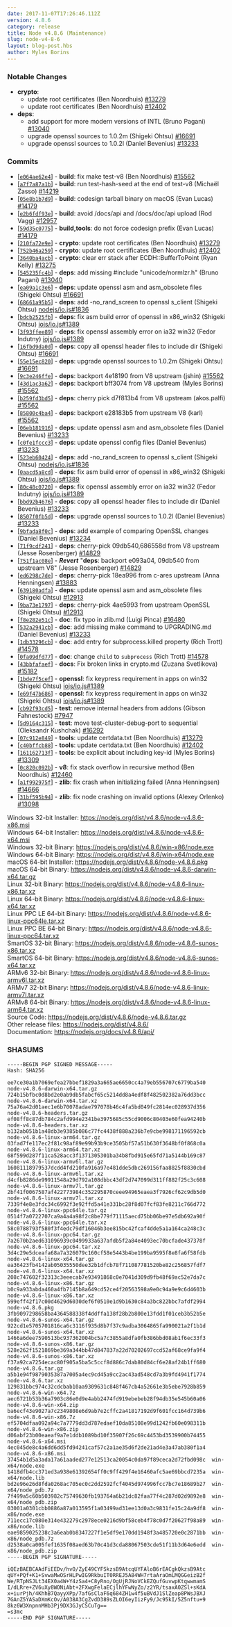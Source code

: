 ```yaml
---
date: 2017-11-07T17:26:46.112Z
version: 4.8.6
category: release
title: Node v4.8.6 (Maintenance)
slug: node-v4-8-6
layout: blog-post.hbs
author: Myles Borins
---
```


### Notable Changes

* **crypto**:
  - update root certificates (Ben Noordhuis) [#13279](https://github.com/nodejs/node/pull/13279)
  - update root certificates (Ben Noordhuis) [#12402](https://github.com/nodejs/node/pull/12402)
* **deps**:
  - add support for more modern versions of INTL (Bruno Pagani) [#13040](https://github.com/nodejs/node/pull/13040)
  - upgrade openssl sources to 1.0.2m (Shigeki Ohtsu) [#16691](https://github.com/nodejs/node/pull/16691)
  - upgrade openssl sources to 1.0.2l (Daniel Bevenius) [#13233](https://github.com/nodejs/node/pull/13233)

### Commits

* [[`e064ae62e4`](https://github.com/nodejs/node/commit/e064ae62e4)] - **build**: fix make test-v8 (Ben Noordhuis) [#15562](https://github.com/nodejs/node/pull/15562)
* [[`a7f7a87a1b`](https://github.com/nodejs/node/commit/a7f7a87a1b)] - **build**: run test-hash-seed at the end of test-v8 (Michaël Zasso) [#14219](https://github.com/nodejs/node/pull/14219)
* [[`05e8b1b7d9`](https://github.com/nodejs/node/commit/05e8b1b7d9)] - **build**: codesign tarball binary on macOS (Evan Lucas) [#14179](https://github.com/nodejs/node/pull/14179)
* [[`e2b6fdf93e`](https://github.com/nodejs/node/commit/e2b6fdf93e)] - **build**: avoid /docs/api and /docs/doc/api upload (Rod Vagg) [#12957](https://github.com/nodejs/node/pull/12957)
* [[`59d35c0775`](https://github.com/nodejs/node/commit/59d35c0775)] - **build,tools**: do not force codesign prefix (Evan Lucas) [#14179](https://github.com/nodejs/node/pull/14179)
* [[`210fa72e9e`](https://github.com/nodejs/node/commit/210fa72e9e)] - **crypto**: update root certificates (Ben Noordhuis) [#13279](https://github.com/nodejs/node/pull/13279)
* [[`752b46a259`](https://github.com/nodejs/node/commit/752b46a259)] - **crypto**: update root certificates (Ben Noordhuis) [#12402](https://github.com/nodejs/node/pull/12402)
* [[`3640ba4acb`](https://github.com/nodejs/node/commit/3640ba4acb)] - **crypto**: clear err stack after ECDH::BufferToPoint (Ryan Kelly) [#13275](https://github.com/nodejs/node/pull/13275)
* [[`545235fc4b`](https://github.com/nodejs/node/commit/545235fc4b)] - **deps**: add missing #include "unicode/normlzr.h" (Bruno Pagani) [#13040](https://github.com/nodejs/node/pull/13040)
* [[`ea09a1c3e6`](https://github.com/nodejs/node/commit/ea09a1c3e6)] - **deps**: update openssl asm and asm_obsolete files (Shigeki Ohtsu) [#16691](https://github.com/nodejs/node/pull/16691)
* [[`68661a95b5`](https://github.com/nodejs/node/commit/68661a95b5)] - **deps**: add -no_rand_screen to openssl s_client (Shigeki Ohtsu) [nodejs/io.js#1836](https://github.com/nodejs/io.js/pull/1836)
* [[`bdcb2525fb`](https://github.com/nodejs/node/commit/bdcb2525fb)] - **deps**: fix asm build error of openssl in x86_win32 (Shigeki Ohtsu) [iojs/io.js#1389](https://github.com/iojs/io.js/pull/1389)
* [[`3f93ffee89`](https://github.com/nodejs/node/commit/3f93ffee89)] - **deps**: fix openssl assembly error on ia32 win32 (Fedor Indutny) [iojs/io.js#1389](https://github.com/iojs/io.js/pull/1389)
* [[`16fbd9da0d`](https://github.com/nodejs/node/commit/16fbd9da0d)] - **deps**: copy all openssl header files to include dir (Shigeki Ohtsu) [#16691](https://github.com/nodejs/node/pull/16691)
* [[`55e15ec820`](https://github.com/nodejs/node/commit/55e15ec820)] - **deps**: upgrade openssl sources to 1.0.2m (Shigeki Ohtsu) [#16691](https://github.com/nodejs/node/pull/16691)
* [[`9c3e246ffe`](https://github.com/nodejs/node/commit/9c3e246ffe)] - **deps**: backport 4e18190 from V8 upstream (jshin) [#15562](https://github.com/nodejs/node/pull/15562)
* [[`43d1ac3a62`](https://github.com/nodejs/node/commit/43d1ac3a62)] - **deps**: backport bff3074 from V8 upstream (Myles Borins) [#15562](https://github.com/nodejs/node/pull/15562)
* [[`b259fd3bd5`](https://github.com/nodejs/node/commit/b259fd3bd5)] - **deps**: cherry pick d7f813b4 from V8 upstream (akos.palfi) [#15562](https://github.com/nodejs/node/pull/15562)
* [[`85800c4ba4`](https://github.com/nodejs/node/commit/85800c4ba4)] - **deps**: backport e28183b5 from upstream V8 (karl) [#15562](https://github.com/nodejs/node/pull/15562)
* [[`06eb181916`](https://github.com/nodejs/node/commit/06eb181916)] - **deps**: update openssl asm and asm_obsolete files (Daniel Bevenius) [#13233](https://github.com/nodejs/node/pull/13233)
* [[`c0fe1fccc3`](https://github.com/nodejs/node/commit/c0fe1fccc3)] - **deps**: update openssl config files (Daniel Bevenius) [#13233](https://github.com/nodejs/node/pull/13233)
* [[`523eb60424`](https://github.com/nodejs/node/commit/523eb60424)] - **deps**: add -no_rand_screen to openssl s_client (Shigeki Ohtsu) [nodejs/io.js#1836](https://github.com/nodejs/io.js/pull/1836)
* [[`0aacd5a8cd`](https://github.com/nodejs/node/commit/0aacd5a8cd)] - **deps**: fix asm build error of openssl in x86_win32 (Shigeki Ohtsu) [iojs/io.js#1389](https://github.com/iojs/io.js/pull/1389)
* [[`80c48c0720`](https://github.com/nodejs/node/commit/80c48c0720)] - **deps**: fix openssl assembly error on ia32 win32 (Fedor Indutny) [iojs/io.js#1389](https://github.com/iojs/io.js/pull/1389)
* [[`bbd92b4676`](https://github.com/nodejs/node/commit/bbd92b4676)] - **deps**: copy all openssl header files to include dir (Daniel Bevenius) [#13233](https://github.com/nodejs/node/pull/13233)
* [[`8507f0fb5d`](https://github.com/nodejs/node/commit/8507f0fb5d)] - **deps**: upgrade openssl sources to 1.0.2l (Daniel Bevenius) [#13233](https://github.com/nodejs/node/pull/13233)
* [[`9bfada8f0c`](https://github.com/nodejs/node/commit/9bfada8f0c)] - **deps**: add example of comparing OpenSSL changes (Daniel Bevenius) [#13234](https://github.com/nodejs/node/pull/13234)
* [[`71f9cdf241`](https://github.com/nodejs/node/commit/71f9cdf241)] - **deps**: cherry-pick 09db540,686558d from V8 upstream (Jesse Rosenberger) [#14829](https://github.com/nodejs/node/pull/14829)
* [[`751f1ac08e`](https://github.com/nodejs/node/commit/751f1ac08e)] - ***Revert*** "**deps**: backport e093a04, 09db540 from upstream V8" (Jesse Rosenberger) [#14829](https://github.com/nodejs/node/pull/14829)
* [[`ed6298c7de`](https://github.com/nodejs/node/commit/ed6298c7de)] - **deps**: cherry-pick 18ea996 from c-ares upstream (Anna Henningsen) [#13883](https://github.com/nodejs/node/pull/13883)
* [[`639180adfa`](https://github.com/nodejs/node/commit/639180adfa)] - **deps**: update openssl asm and asm_obsolete files (Shigeki Ohtsu) [#12913](https://github.com/nodejs/node/pull/12913)
* [[`9ba73e1797`](https://github.com/nodejs/node/commit/9ba73e1797)] - **deps**: cherry-pick 4ae5993 from upstream OpenSSL (Shigeki Ohtsu) [#12913](https://github.com/nodejs/node/pull/12913)
* [[`f8e282e51c`](https://github.com/nodejs/node/commit/f8e282e51c)] - **doc**: fix typo in zlib.md (Luigi Pinca) [#16480](https://github.com/nodejs/node/pull/16480)
* [[`532a2941cb`](https://github.com/nodejs/node/commit/532a2941cb)] - **doc**: add missing make command to UPGRADING.md (Daniel Bevenius) [#13233](https://github.com/nodejs/node/pull/13233)
* [[`1db33296cb`](https://github.com/nodejs/node/commit/1db33296cb)] - **doc**: add entry for subprocess.killed property (Rich Trott) [#14578](https://github.com/nodejs/node/pull/14578)
* [[`0fa09dfd77`](https://github.com/nodejs/node/commit/0fa09dfd77)] - **doc**: change `child` to `subprocess` (Rich Trott) [#14578](https://github.com/nodejs/node/pull/14578)
* [[`43bbfafaef`](https://github.com/nodejs/node/commit/43bbfafaef)] - **docs**: Fix broken links in crypto.md (Zuzana Svetlikova) [#15182](https://github.com/nodejs/node/pull/15182)
* [[`1bde7f5cef`](https://github.com/nodejs/node/commit/1bde7f5cef)] - **openssl**: fix keypress requirement in apps on win32 (Shigeki Ohtsu) [iojs/io.js#1389](https://github.com/iojs/io.js/pull/1389)
* [[`e69f47b686`](https://github.com/nodejs/node/commit/e69f47b686)] - **openssl**: fix keypress requirement in apps on win32 (Shigeki Ohtsu) [iojs/io.js#1389](https://github.com/iojs/io.js/pull/1389)
* [[`cb92f93cd5`](https://github.com/nodejs/node/commit/cb92f93cd5)] - **test**: remove internal headers from addons (Gibson Fahnestock) [#7947](https://github.com/nodejs/node/pull/7947)
* [[`5d9164c315`](https://github.com/nodejs/node/commit/5d9164c315)] - **test**: move test-cluster-debug-port to sequential (Oleksandr Kushchak) [#16292](https://github.com/nodejs/node/pull/16292)
* [[`07c912e849`](https://github.com/nodejs/node/commit/07c912e849)] - **tools**: update certdata.txt (Ben Noordhuis) [#13279](https://github.com/nodejs/node/pull/13279)
* [[`c40bffcb88`](https://github.com/nodejs/node/commit/c40bffcb88)] - **tools**: update certdata.txt (Ben Noordhuis) [#12402](https://github.com/nodejs/node/pull/12402)
* [[`161162713f`](https://github.com/nodejs/node/commit/161162713f)] - **tools**: be explicit about including key-id (Myles Borins) [#13309](https://github.com/nodejs/node/pull/13309)
* [[`0c820c092b`](https://github.com/nodejs/node/commit/0c820c092b)] - **v8**: fix stack overflow in recursive method (Ben Noordhuis) [#12460](https://github.com/nodejs/node/pull/12460)
* [[`a1f992975f`](https://github.com/nodejs/node/commit/a1f992975f)] - **zlib**: fix crash when initializing failed (Anna Henningsen) [#14666](https://github.com/nodejs/node/pull/14666)
* [[`31bf595b94`](https://github.com/nodejs/node/commit/31bf595b94)] - **zlib**: fix node crashing on invalid options (Alexey Orlenko) [#13098](https://github.com/nodejs/node/pull/13098)

Windows 32-bit Installer: https://nodejs.org/dist/v4.8.6/node-v4.8.6-x86.msi<br>
Windows 64-bit Installer: https://nodejs.org/dist/v4.8.6/node-v4.8.6-x64.msi<br>
Windows 32-bit Binary: https://nodejs.org/dist/v4.8.6/win-x86/node.exe<br>
Windows 64-bit Binary: https://nodejs.org/dist/v4.8.6/win-x64/node.exe<br>
macOS 64-bit Installer: https://nodejs.org/dist/v4.8.6/node-v4.8.6.pkg<br>
macOS 64-bit Binary: https://nodejs.org/dist/v4.8.6/node-v4.8.6-darwin-x64.tar.gz<br>
Linux 32-bit Binary: https://nodejs.org/dist/v4.8.6/node-v4.8.6-linux-x86.tar.xz<br>
Linux 64-bit Binary: https://nodejs.org/dist/v4.8.6/node-v4.8.6-linux-x64.tar.xz<br>
Linux PPC LE 64-bit Binary: https://nodejs.org/dist/v4.8.6/node-v4.8.6-linux-ppc64le.tar.xz<br>
Linux PPC BE 64-bit Binary: https://nodejs.org/dist/v4.8.6/node-v4.8.6-linux-ppc64.tar.xz<br>
SmartOS 32-bit Binary: https://nodejs.org/dist/v4.8.6/node-v4.8.6-sunos-x86.tar.xz<br>
SmartOS 64-bit Binary: https://nodejs.org/dist/v4.8.6/node-v4.8.6-sunos-x64.tar.xz<br>
ARMv6 32-bit Binary: https://nodejs.org/dist/v4.8.6/node-v4.8.6-linux-armv6l.tar.xz<br>
ARMv7 32-bit Binary: https://nodejs.org/dist/v4.8.6/node-v4.8.6-linux-armv7l.tar.xz<br>
ARMv8 64-bit Binary: https://nodejs.org/dist/v4.8.6/node-v4.8.6-linux-arm64.tar.xz<br>
Source Code: https://nodejs.org/dist/v4.8.6/node-v4.8.6.tar.gz<br>
Other release files: https://nodejs.org/dist/v4.8.6/<br>
Documentation: https://nodejs.org/docs/v4.8.6/api/

<h3 id="shasums">SHASUMS</h3>

```
-----BEGIN PGP SIGNED MESSAGE-----
Hash: SHA256

ee7ce30a1b7069efea27bbef1829a3a665ae6650cc4a79eb556707c6779ba540  node-v4.8.6-darwin-x64.tar.gz
724b15bfbc0d8bd2e0ab9db5fabcf65c5214dd8a4edf8f482502382a76dd3bcc  node-v4.8.6-darwin-x64.tar.xz
75a76a42d01aec1e6b70078adae797078b46c4fa5bd049fc2814ec028937d356  node-v4.8.6-headers.tar.gz
ef08ff8c87db784c2afd994e2341be3975685c55cd9006c80403e60fea94240b  node-v4.8.6-headers.tar.xz
b132ab051b1a48db3e9385b086c77fc4438f888a236b7e9cbe998171196592cb  node-v4.8.6-linux-arm64.tar.gz
03fad7fe117ec2f81c98af89e99b93b9ce3505bf57a51b630f3648bf0f868c0a  node-v4.8.6-linux-arm64.tar.xz
68f599d287f11ca528acc3f1371305301ba34b8fbd915e65fd71a5144b169c87  node-v4.8.6-linux-armv6l.tar.gz
16081118979537dcdd4fd210fa916a97e481dde5dbc269156faa8825f8830cbd  node-v4.8.6-linux-armv6l.tar.xz
d4cfb8286de99911548a29d792a108dbbc43df2d747099d311ff882f25c3c608  node-v4.8.6-linux-armv7l.tar.gz
2bf41f0067587af422773984c352295870ceee94965eaea3f7926cf62c9db5d0  node-v4.8.6-linux-armv7l.tar.xz
7339f4e8e3fdc34c6992f3e92ffd5a41e331bc28f8d07fcf83fe8211c766d772  node-v4.8.6-linux-ppc64le.tar.gz
0514f7a0722707ca9a4a4a98f2c8be779f71115aecd75bb06be97e5db692a90f  node-v4.8.6-linux-ppc64le.tar.xz
58c0788793f580f3f4edc79df16046b3ee815bc42fcaf4dde5a1a164ca248c3c  node-v4.8.6-linux-ppc64.tar.gz
7a2670b2aed631096939c0499933a637afdb5f2a84e4093ec70bcfade437378f  node-v4.8.6-linux-ppc64.tar.xz
3d4c29e5dceafa68a7a326079c160cf58e5443b4be199ba9595f8e8fa6f58fdb  node-v4.8.6-linux-x64.tar.gz
ea36423fb4142ab05035550dee32b1dfcb78f711087781520be82c256857fdf7  node-v4.8.6-linux-x64.tar.xz
208c747602f32313c3eeecab7e93491868c0e7041d309d9fb48f69ac52e7da7c  node-v4.8.6-linux-x86.tar.gz
b0c9a933abda460a4fb7145b8a649cd52ce4f20563598a9e0c94a9e9c6d4603b  node-v4.8.6-linux-x86.tar.xz
599eff42f17c00d4629d6030def6f0510e1d9b1630c84a3bc822bbc7afdf2994  node-v4.8.6.pkg
3fb9097298658ba4364588338f4ddffa138f28b2b800e13fdd1f01ceb3b52b5e  node-v4.8.6-sunos-x64.tar.gz
922cd1e5705701816ca6c3116f935d8b7f37c9adba3064865fa990021a2f1b1d  node-v4.8.6-sunos-x64.tar.xz
1466a6dee7590513bc937362004bc5a7c3855a8dfa0fb386bbd08ab1f6ec33f3  node-v4.8.6-sunos-x86.tar.gz
528e262f1521869be369a344bb47d847837a22d70202697ccd52af68ce9fa9f4  node-v4.8.6-sunos-x86.tar.xz
f37a92ca7254ecac80f905a5ba5c5ccf8d886c7dab80d84cf6e28af24b1ff680  node-v4.8.6.tar.gz
a5b1e94f9879035387a7005a4ec9cd45a9cc2ac43ad548cd7a3b9fd4941f1774  node-v4.8.6.tar.xz
129831bbc974c32cdcbab10aa9309631c848f467cb4a52661e3b5ebe7928b859  node-v4.8.6-win-x64.7z
aec6721b53b36a7903c86e0d9e4abb2474fd919ebebeb28f94db35e545b60a06  node-v4.8.6-win-x64.zip
ba6ecf43e9027a7c2349808e6d9ab7e2cffc2a41817192d9f601fcc164d739b6  node-v4.8.6-win-x86.7z
ef5704dfaa092a94c7a7779dd3d787edaef10da85108e99d1242fb60e098311b  node-v4.8.6-win-x86.zip
d06abf23b00eaeaf9a7e1ddb1089bd10f35907f26c69c4453bd3539900b74455  node-v4.8.6-x64.msi
4ec045de8c4a6dd6dd5fd94241caf57c2a1ae35d6f2de21ad4e3a47ab380f1a4  node-v4.8.6-x86.msi
37454b1d5a3ada17a61aaded277e12513ca20054c0da97f89ceca2d72fbd098c  win-x64/node.exe
1418dfb4cc371ed3a938e61392654ff0c9ff429f4e16460afc5ae69bbcd7235a  win-x64/node.lib
bd2e96e26d8fda0268ac705ec0c2dd2592fcf4045d974996fcc7bc7e18689b27  win-x64/node_pdb.7z
7f499a5c60b503982c75749630fb193764a6b21dc82faa77f4c287d02d9892e8  win-x64/node_pdb.zip
03001a0301cbb0886a87a013595f1a03499ad31ee13d0a3c9831fe15c24a9df8  win-x86/node.exe
711ecc17c080e314e432279c2978ece0216d9bf58ceb4f78c0d7f20627f98a89  win-x86/node.lib
eae9859025238c3a6eab0b8347227f1e5df9e170dd1948f3a485720e0c2871bb  win-x86/node_pdb.7z
d2538a0ca005fef1635f08aed63b70c41d3cda88067503cde51f11b3d64e6edd  win-x86/node_pdb.zip
-----BEGIN PGP SIGNATURE-----

iQEzBAEBCAAdFiEEDv/hvO/ZyE49CYFSkzsB9AtcqUYFAloB6rEACgkQkzsB9Atc
qUY+PQf+K1+SvwaMwOSrHLPwIG9RkbuIT0RREJ5A84WH7rtaAraOmLMQGGeizB2f
We/RTpNSJLt34EX0a4W+Y4zSa4+C8yRno/OgUjRJNoVCkEZQufGuvwpKtqwwmamS
I/dLRre+ZV6uXy8WONiAbt+2FXwgFelaECjlhYFwNyZo/z2YR/tsaxA0ZSl+sKdA
x+iurPjh/4KhhB7QayyXPp/7afGsClaF6q684ZH1w4f5uBVdJ1SlZeap8PWsJBXJ
7GAnZ5YASaDXmKcOv/A038A3CgZvdD389sZLOI6eyIizFy9/Jc95kI/5Z5nftu+9
8kz6W3XnpnnMHb3Pj9DX3GJyCSCuTg==
=s3mc
-----END PGP SIGNATURE-----

```
